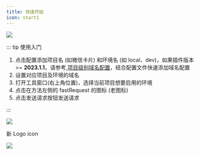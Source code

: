 ```yaml
---
title: 快速开始
icon: start1
---
```


![](/img/start.svg)

::: tip 使用入门

1. 点击配置添加项目名 (如微信卡片) 和环境名 (如 local、dev)，如果插件版本 >= **2023.1.1**，请参考[<ColorIcon icon="domainConfig" /> 项目级别域名配置](../features/projectLevelDomainConfig.md)，结合配置文件快速添加域名配置
2. 设置对应项目及环境的域名
3. 打开工具窗口(右上角位置)，选择当前项目想要启用的环境
4. 点击在方法左侧的 fastRequest 的图标 <FontIcon icon="restfulFastRequest" /> (老图标<FontIcon icon="restfulFastRequest1" />)
5. 点击发送请求按钮发送请求

:::

![](/img/howToUse.gif)

新 Logo icon <FontIcon icon="restfulFastRequest" />

![](/img/newLogoIcon.png)

<!-- @include: @src/contact.snippet.md -->
